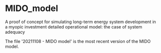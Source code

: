 # MIDO_model
A proof of concept for simulating long-term energy system development in a myopic investment detailed operational model: the case of system adequacy

The file '20211108 - MIDO model' is the most recent version of the MIDO model.
